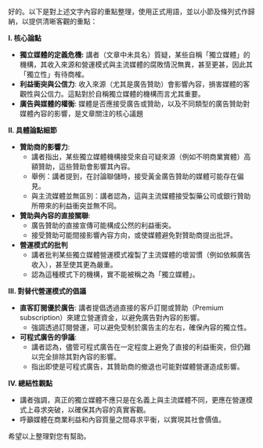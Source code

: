 好的。以下是對上述文字內容的重點整理，使用正式用語，並以小節及條列式作歸納，以提供清晰客觀的重點：

**I. 核心論點**

*   **獨立媒體的定義危機:** 講者（文章中未具名）質疑，某些自稱「獨立媒體」的機構，其收入來源和營運模式與主流媒體的腐敗情況無異，甚至更甚，因此其「獨立性」有待商榷。
*   **利益衝突與公信力**: 收入來源（尤其是廣告贊助）會影響內容，損害媒體的客觀性與公信力。這點對於自稱獨立媒體的機構而言尤其重要。
*   **廣告與媒體的權衡**: 媒體是否應接受廣告或贊助，以及不同類型的廣告贊助對媒體內容的影響，是文章關注的核心議題

**II. 具體論點細節**

*   **贊助商的影響力**:
    *   講者指出，某些獨立媒體機構接受來自可疑來源（例如不明商業實體）高額贊助，這些贊助會影響其內容。
    *   舉例：講者提到，在討論聯儲時，接受黃金廣告贊助的媒體可能存在偏見。
    *   與主流媒體並無區別：講者認為，這與主流媒體接受製藥公司或銀行贊助所帶來的利益衝突並無不同。
*   **贊助與內容的直接關聯**:
    *   廣告贊助的直接宣傳可能構成公然的利益衝突。
    *   接受贊助可能間接影響內容方向，或使媒體避免對贊助商提出批評。
*   **營運模式的批判**
    *   講者批判某些獨立媒體營運模式複製了主流媒體的壞習慣（例如依賴廣告收入），甚至使其更為嚴重。
    *   認為這種模式下的機構，實不能被稱之為「獨立媒體」。

**III. 對替代營運模式的倡議**

*   **直客訂閱優於廣告**: 講者提倡透過直接的客戶訂閱或贊助（Premium subscription）來建立營運資金，以避免廣告對內容的影響。
    *   強調透過訂閱營運，可以避免受制於廣告主的左右，確保內容的獨立性。
*   **可程式廣告的爭議**:
    *   講者認為，儘管可程式廣告在一定程度上避免了直接的利益衝突，但仍難以完全排除其對內容的影響。
    *   指出即使是可程式廣告，其贊助商的撤退也可能對媒體營運造成影響。

**IV. 總結性觀點**

*   講者強調，真正的獨立媒體不應只是在名義上與主流媒體不同，更應在營運模式上尋求突破，以確保其內容的真實客觀。
*   呼籲媒體在商業利益和內容質量之間尋求平衡，以實現其社會價值。

希望以上整理對您有幫助。